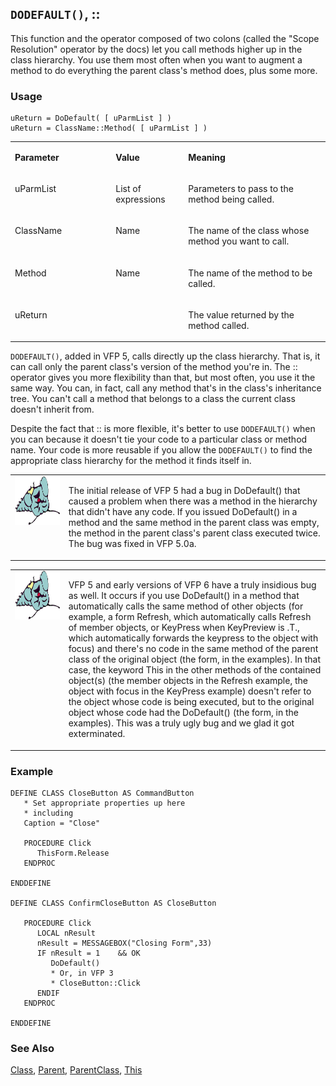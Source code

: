## `DODEFAULT()`, ::

This function and the operator composed of two colons (called the "Scope Resolution" operator by the docs) let you call methods higher up in the class hierarchy. You use them most often when you want to augment a method to do everything the parent class's method does, plus some more.

### Usage

```foxpro
uReturn = DoDefault( [ uParmList ] )
uReturn = ClassName::Method( [ uParmList ] )
```
<table>
<tr>
  <td width="32%" valign="top">
  <p><b>Parameter</b></p>
  </td>
  <td width="23%" valign="top">
  <p><b>Value</b></p>
  </td>
  <td width="45%" valign="top">
  <p><b>Meaning</b></p>
  </td>
 </tr>
<tr>
  <td width="32%" valign="top">
  <p>uParmList</p>
  </td>
  <td width="23%" valign="top">
  <p>List of expressions</p>
  </td>
  <td width="45%" valign="top">
  <p>Parameters to pass to the method being called.</p>
  </td>
 </tr>
<tr>
  <td width="32%" valign="top">
  <p>ClassName</p>
  </td>
  <td width="23%" valign="top">
  <p>Name</p>
  </td>
  <td width="45%" valign="top">
  <p>The name of the class whose method you want to call.</p>
  </td>
 </tr>
<tr>
  <td width="32%" valign="top">
  <p>Method</p>
  </td>
  <td width="23%" valign="top">
  <p>Name</p>
  </td>
  <td width="45%" valign="top">
  <p>The name of the method to be called.</p>
  </td>
 </tr>
<tr>
  <td width="32%" valign="top">
  <p>uReturn</p>
  </td>
  <td width="23%" valign="top">
  &nbsp;</td>
  <td width="45%" valign="top">
  <p>The value returned by the method called.</p>
  </td>
 </tr>
</table>

`DODEFAULT()`, added in VFP 5, calls directly up the class hierarchy. That is, it can call only the parent class's version of the method you're in. The :: operator gives you more flexibility than that, but most often, you use it the same way. You can, in fact, call any method that's in the class's inheritance tree. You can't call a method that belongs to a class the current class doesn't inherit from.

Despite the fact that :: is more flexible, it's better to use `DODEFAULT()` when you can because it doesn't tie your code to a particular class or method name. Your code is more reusable if you allow the `DODEFAULT()` to find the appropriate class hierarchy for the method it finds itself in.

<table>
<tr>
  <td width="17%" valign="top">
<img width="95" height="78" src="fixbug1.gif">
  </td>
  <td width="83%">
  <p>The initial release of VFP 5 had a bug in DoDefault() that caused a problem when there was a method in the hierarchy that didn't have any code. If you issued DoDefault() in a method and the same method in the parent class was empty, the method in the parent class's parent class executed twice. The bug was fixed in VFP 5.0a.</p>
  </td>
 </tr>
</table>

<table>
<tr>
  <td width="17%" valign="top">
<img width="95" height="78" src="fixbug1.gif">
  </td>
  <td width="83%">
  <p>VFP 5 and early versions of VFP 6 have a truly insidious bug as well. It occurs if you use DoDefault() in a method that automatically calls the same method of other objects (for example, a form Refresh, which automatically calls Refresh of member objects, or KeyPress when KeyPreview is .T., which automatically forwards the keypress to the object with focus) and there's no code in the same method of the parent class of the original object (the form, in the examples). In that case, the keyword This in the other methods of the contained object(s) (the member objects in the Refresh example, the object with focus in the KeyPress example) doesn't refer to the object whose code is being executed, but to the original object whose code had the DoDefault() (the form, in the examples). This was a truly ugly bug and we glad it got exterminated.</p>
  </td>
 </tr>
</table>

### Example

```foxpro
DEFINE CLASS CloseButton AS CommandButton
   * Set appropriate properties up here
   * including
   Caption = "Close"

   PROCEDURE Click
      ThisForm.Release
   ENDPROC

ENDDEFINE

DEFINE CLASS ConfirmCloseButton AS CloseButton

   PROCEDURE Click
      LOCAL nResult
      nResult = MESSAGEBOX("Closing Form",33)
      IF nResult = 1    && OK
         DoDefault()
         * Or, in VFP 3
         * CloseButton::Click
      ENDIF
   ENDPROC

ENDDEFINE
```
### See Also

[Class](s4g323.md), [Parent](s4g324.md), [ParentClass](s4g323.md), [This](s4g321.md)